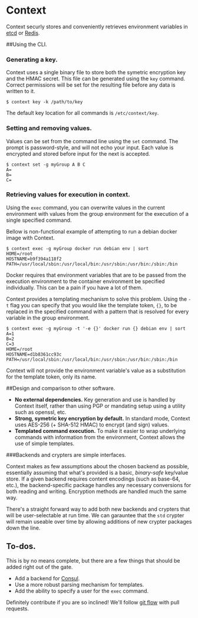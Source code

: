 # Context

Context securly stores and conveniently retrieves environment variables in [etcd](https://github.com/coreos/etcd) or [Redis](http://redis.io/).

##Using the CLI.

### Generating a key.

Context uses a single binary file to store both the symetric encryption key and the HMAC secret. This file can be generated using the `key` command. Correct permissions will be set for the resulting file before any data is written to it.

```
$ context key -k /path/to/key
```

The default key location for all commands is `/etc/context/key`.


### Setting and removing values.

Values can be set from the command line using the `set` command. The prompt is password-style, and will not echo your input. Each value is encrypted and stored before input for the next is accepted.

```
$ context set -g myGroup A B C
A=
B=
C=
```

### Retrieving values for execution in context.

Using the `exec` command, you can overwrite values in the current environment with values from the group environment for the execution of a single specified command.

Bellow is non-functional example of attempting to run a debian docker image with Context.

```
$ context exec -g myGroup docker run debian env | sort
HOME=/root
HOSTNAME=b9f394a118f2
PATH=/usr/local/sbin:/usr/local/bin:/usr/sbin:/usr/bin:/sbin:/bin
```

Docker requires that environment variables that are to be passed from the execution environment to the container environment be specified individually. This can be a pain if you have a lot of them.

Context provides a templating mechanism to solve this problem. Using the `-t` flag you can specify that you would like the template token, `{}`, to be replaced in the specified command with a pattern that is resolved for every variable in the group environment.

```
$ context exec -g myGroup -t '-e {}' docker run {} debian env | sort
A=1
B=2
C=3
HOME=/root
HOSTNAME=d1b8361cc93c
PATH=/usr/local/sbin:/usr/local/bin:/usr/sbin:/usr/bin:/sbin:/bin
```

Context will not provide the environment variable's value as a substitution for the template token, only its name.



##Design and comparison to other software.

* **No external dependencies.** Key generation and use is handled by Context itself, rather than using PGP or mandating setup using a utility such as openssl, etc.
* **Strong, symetric key encryption by default.** In standard mode, Context uses AES-256 (+ SHA-512 HMAC) to encrypt (and sign) values. 
* **Templated command execution.** To make it easier to wrap underlying commands with information from the environment, Context allows the use of simple templates. 


###Backends and crypters are simple interfaces.

Context makes as few assumptions about the chosen backend as possible, essentially assuming that what's provided is a basic, *binary-safe* key/value store. If a given backend requires content encodings (such as base-64, etc.), the backend-specific package handles any necessary conversions for both reading and writing. Encryption methods are handled much the same way.

There's a straight forward way to add both new backends and crypters that will be user-selectable at run time. We can garauntee that the `std` crypter will remain useable over time by allowing additions of new crypter packages down the line.


## To-dos.

This is by no means complete, but there are a few things that should be added right out of the gate.

* Add a backend for [Consul](https://www.consul.io/).
* Use a more robust parsing mechanism for templates.
* Add the ability to specify a user for the `exec` command.

Definitely contribute if you are so inclined! We'll follow [git flow](http://nvie.com/posts/a-successful-git-branching-model/) with pull requests.